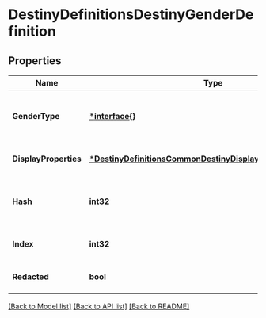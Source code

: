 # DestinyDefinitionsDestinyGenderDefinition

## Properties
Name | Type | Description | Notes
------------ | ------------- | ------------- | -------------
**GenderType** | [***interface{}**](interface{}.md) | This is a quick reference enumeration for all of the currently defined Genders. We use the enumeration for quicker lookups in related data, like DestinyClassDefinition.genderedClassNames. | [optional] [default to null]
**DisplayProperties** | [***DestinyDefinitionsCommonDestinyDisplayPropertiesDefinition**](Destiny.Definitions.Common.DestinyDisplayPropertiesDefinition.md) |  | [optional] [default to null]
**Hash** | **int32** | The unique identifier for this entity. Guaranteed to be unique for the type of entity, but not globally.  When entities refer to each other in Destiny content, it is this hash that they are referring to. | [optional] [default to null]
**Index** | **int32** | The index of the entity as it was found in the investment tables. | [optional] [default to null]
**Redacted** | **bool** | If this is true, then there is an entity with this identifier/type combination, but BNet is not yet allowed to show it. Sorry! | [optional] [default to null]

[[Back to Model list]](../README.md#documentation-for-models) [[Back to API list]](../README.md#documentation-for-api-endpoints) [[Back to README]](../README.md)


